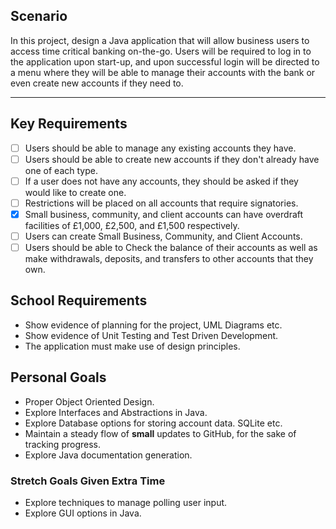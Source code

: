 ## Scenario
In this project, design a Java application that will allow business users to access time critical banking on-the-go. Users will be required to log in to the application upon start-up, and upon successful login will be directed to a menu where they will be able to manage their accounts with the bank or even create new accounts if they need to.
___
## Key Requirements
- [ ] Users should be able to manage any existing accounts they have.
- [ ] Users should be able to create new accounts if they don't already have one of each type.
- [ ] If a user does not have any accounts, they should be asked if they would like to create one.
- [ ] Restrictions will be placed on all accounts that require signatories.
- [x] Small business, community, and client accounts can have overdraft facilities of £1,000, £2,500, and £1,500 respectively.
- [ ] Users can create Small Business, Community, and Client Accounts.
- [ ] Users should be able to Check the balance of their accounts as well as make withdrawals, deposits, and transfers to other accounts that they own.
## School Requirements
- Show evidence of planning for the project, UML Diagrams etc.
- Show evidence of Unit Testing and Test Driven Development.
- The application must make use of design principles.
## Personal Goals
- Proper Object Oriented Design.
- Explore Interfaces and Abstractions in Java.
- Explore Database options for storing account data. SQLite etc.
- Maintain a steady flow of **small** updates to GitHub, for the sake of tracking progress.
- Explore Java documentation generation.
### Stretch Goals Given Extra Time
- Explore techniques to manage polling user input.
- Explore GUI options in Java.
